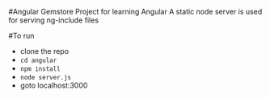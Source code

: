 #Angular Gemstore
Project for learning Angular
A static node server is used for serving ng-include files

#To run
* clone the repo  
* `cd angular`  
* `npm install`  
* `node server.js`  
* goto localhost:3000  
